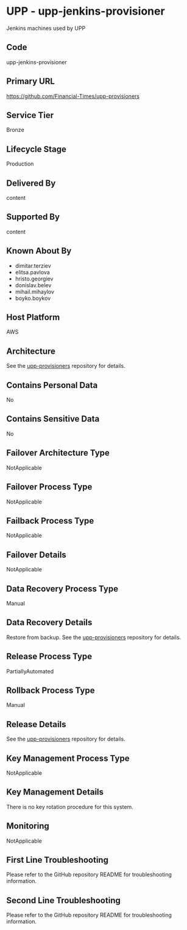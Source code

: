 # UPP - upp-jenkins-provisioner

Jenkins machines used by UPP

## Code

upp-jenkins-provisioner

## Primary URL

<https://github.com/Financial-Times/upp-provisioners>

## Service Tier

Bronze

## Lifecycle Stage

Production

## Delivered By

content

## Supported By

content

## Known About By

- dimitar.terziev
- elitsa.pavlova
- hristo.georgiev
- donislav.belev
- mihail.mihaylov
- boyko.boykov

## Host Platform

AWS

## Architecture

See the [upp-provisioners](https://github.com/Financial-Times/upp-provisioners) repository for details.

## Contains Personal Data

No

## Contains Sensitive Data

No

## Failover Architecture Type

NotApplicable

## Failover Process Type

NotApplicable

## Failback Process Type

NotApplicable

## Failover Details

NotApplicable

## Data Recovery Process Type

Manual

## Data Recovery Details

Restore from backup. See the [upp-provisioners](https://github.com/Financial-Times/upp-provisioners) repository for details.

## Release Process Type

PartiallyAutomated

## Rollback Process Type

Manual

## Release Details

See the [upp-provisioners](https://github.com/Financial-Times/upp-provisioners) repository for details.

## Key Management Process Type

NotApplicable

## Key Management Details

There is no key rotation procedure for this system.

## Monitoring

NotApplicable

## First Line Troubleshooting

Please refer to the GitHub repository README for troubleshooting information.

## Second Line Troubleshooting

Please refer to the GitHub repository README for troubleshooting information.
